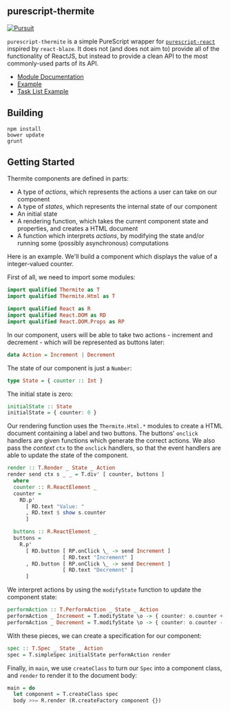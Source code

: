 ## purescript-thermite

[![Pursuit](http://new-pursuit.purescript.org/packages/purescript-thermite/badge)](http://new-pursuit.purescript.org/packages/purescript-thermite/)

`purescript-thermite` is a simple PureScript wrapper for [`purescript-react`](http://github.com/purescript-contrib/purescript-react) inspired by `react-blaze`. It does not (and does not aim to) provide all of the functionality of ReactJS, but instead to provide a clean API to the most commonly-used parts of its API.

- [Module Documentation](docs/)
- [Example](test/Main.purs)
- [Task List Example](https://github.com/paf31/purescript-thermite-todomvc)

## Building

```
npm install
bower update
grunt
```

## Getting Started

Thermite components are defined in parts:

- A type of _actions_, which represents the actions a user can take on our component
- A type of _states_, which represents the internal state of our component
- An initial state
- A rendering function, which takes the current component state and properties, and creates a HTML document
- A function which interprets _actions_, by modifying the state and/or running some (possibly asynchronous) computations

Here is an example. We'll build a component which displays the value of a integer-valued counter.

First of all, we need to import some modules:

```purescript
import qualified Thermite as T
import qualified Thermite.Html as T

import qualified React as R
import qualified React.DOM as RD
import qualified React.DOM.Props as RP
```

In our component, users will be able to take two actions - increment and decrement - which will be represented as buttons later:

```purescript
data Action = Increment | Decrement
```

The state of our component is just a `Number`:

```purescript
type State = { counter :: Int }
```

The initial state is zero:

```purescript
initialState :: State
initialState = { counter: 0 }
```

Our rendering function uses the `Thermite.Html.*` modules to create a HTML document containing a label and two buttons. The buttons' `onclick` handlers are given functions which generate the correct actions. We also pass the _context_ `ctx` to the `onclick` handlers, so that the event handlers are able to update the state of the component.

```purescript
render :: T.Render _ State _ Action
render send ctx s _ _ = T.div' [ counter, buttons ]
  where
  counter :: R.ReactElement _
  counter =
    RD.p'
      [ RD.text "Value: "
      , RD.text $ show s.counter
      ]

  buttons :: R.ReactElement _
  buttons =
    R.p'
      [ RD.button [ RP.onClick \_ -> send Increment ]
                  [ RD.text "Increment" ]
      , RD.button [ RP.onClick \_ -> send Decrement ]
                  [ RD.text "Decrement" ]
      ]
```

We interpret actions by using the `modifyState` function to update the component state:

```purescript
performAction :: T.PerformAction _ State _ Action
performAction _ Increment = T.modifyState \o -> { counter: o.counter + 1 }
performAction _ Decrement = T.modifyState \o -> { counter: o.counter - 1 }
```

With these pieces, we can create a specification for our component:

```purescript
spec :: T.Spec _ State _ Action
spec = T.simpleSpec initialState performAction render
```

Finally, in `main`, we use `createClass` to turn our `Spec` into a component class, and `render` to render it to the document body:

```purescript
main = do
  let component = T.createClass spec
  body >>= R.render (R.createFactory component {}) 
```
